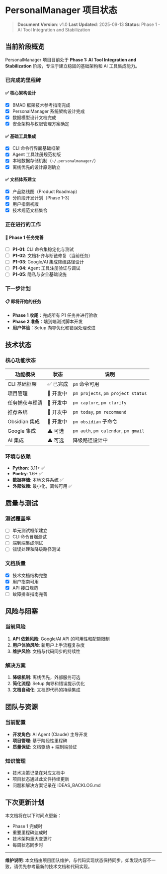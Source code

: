 # PersonalManager 项目状态

> **Document Version**: v1.0
> **Last Updated**: 2025-09-13
> **Status**: Phase 1 - AI Tool Integration and Stabilization

## 当前阶段概览

PersonalManager 项目目前处于 **Phase 1: AI Tool Integration and Stabilization** 阶段，专注于建立稳固的基础架构和 AI 工具集成能力。

### 已完成的里程碑

#### ✅ 核心架构设计
- [x] BMAD 框架技术参考指南完成
- [x] PersonalManager 系统架构设计完成
- [x] 数据模型设计文档完成
- [x] 安全架构与权限管理方案确定

#### ✅ 基础工具集成
- [x] CLI 命令行界面基础框架
- [x] Agent 工具注册规范初版
- [x] 本地数据存储机制（`~/.personalmanager/`）
- [x] 离线优先的设计原则确立

#### ✅ 文档体系建立
- [x] 产品路线图（Product Roadmap）
- [x] 分阶段开发计划（Phase 1-3）
- [x] 用户指南初版
- [x] 技术规范文档集合

### 正在进行的工作

#### 🔄 Phase 1 任务完善
- [ ] **P1-01**: CLI 命令集稳定化与测试
- [ ] **P1-02**: 文档补齐与断链修复（当前任务）
- [ ] **P1-03**: Google/AI 集成降级路径设计
- [ ] **P1-04**: Agent 工具注册验证与调试
- [ ] **P1-05**: 隐私与安全基础设施

### 下一步计划

#### 📋 即将开始的任务
- **Phase 1 收尾**：完成所有 P1 任务并进行验收
- **Phase 2 准备**：端到端测试脚本开发
- **用户体验**：Setup 向导优化和错误处理改进

## 技术状态

### 核心功能状态
| 功能模块 | 状态 | 说明 |
|---------|------|------|
| CLI 基础框架 | ✅ 已完成 | `pm` 命令可用 |
| 项目管理 | 🔄 开发中 | `pm projects`, `pm project status` |
| 任务捕获与理清 | 🔄 开发中 | `pm capture`, `pm clarify` |
| 推荐系统 | 🔄 开发中 | `pm today`, `pm recommend` |
| Obsidian 集成 | 🔄 开发中 | `pm obsidian` 子命令 |
| Google 集成 | ⚠️ 可选 | `pm auth`, `pm calendar`, `pm gmail` |
| AI 集成 | ⚠️ 可选 | 降级路径设计中 |

### 环境与依赖
- **Python**: 3.11+ ✅
- **Poetry**: 1.6+ ✅
- **数据存储**: 本地文件系统 ✅
- **外部依赖**: 最小化，离线可用 ✅

## 质量与测试

### 测试覆盖率
- [ ] 单元测试框架建立
- [ ] CLI 命令冒烟测试
- [ ] 端到端集成测试
- [ ] 错误处理和降级路径测试

### 文档质量
- [x] 技术文档结构完整
- [x] 用户指南可用
- [x] API 接口规范
- [ ] 故障排查指南完善

## 风险与阻塞

### 当前风险
1. **API 依赖风险**: Google/AI API 的可用性和配额限制
2. **用户体验风险**: 新用户上手流程复杂度
3. **维护风险**: 文档与代码同步的持续性

### 解决方案
1. **降级机制**: 离线优先，外部服务可选
2. **简化流程**: Setup 向导和错误提示优化
3. **文档自动化**: 文档即代码的持续集成

## 团队与资源

### 当前配置
- **开发角色**: AI Agent (Claude) 主导开发
- **项目管理**: 基于阶段性里程碑
- **质量保证**: 文档驱动 + 端到端验证

### 知识管理
- 技术决策记录在对应文档中
- 项目状态通过此文件持续更新
- 问题和解决方案记录在 IDEAS_BACKLOG.md

## 下次更新计划

本文档将在以下时间点更新：
- Phase 1 完成时
- 重要里程碑达成时
- 技术架构重大变更时
- 每周状态同步时

---

**维护说明**: 本文档由项目团队维护，与代码实现状态保持同步。如发现内容不一致，请优先参考最新的技术文档和代码实现。